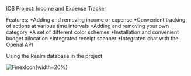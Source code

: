 IOS Project: Income and Expense Tracker

Features: 
*Adding and removing income or expense
*Convenient tracking of actions at various time intervals
*Adding and removing your own category
*A set of different color schemes
*Installation and convenient budget allocation
*Integrated receipt scanner
*Integrated chat with the Openal API

Using the Realm database in the project



![FinexIcon](https://github.com/VladislavNikolaev0/Finex/assets/163148197/d4805a31-77f0-4042-a8b4-4fad84b223b2){width=20%}

